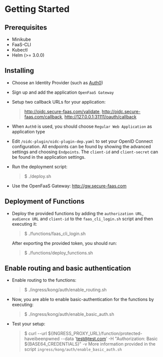 
# Getting Started

## Prerequisites

 - Minikube
 - FaaS-CLI
 - Kubectl
 - Helm (>= 3.0.0)
 
## Installing

 - Choose an Identity Provider (such as [Auth0](https://auth0.com/))
 - Sign up and add the application `OpenFaaS Gateway`
 - Setup two callback URLs for your application:
   > http://oidc.secure-faas.com/validate, http://oidc.secure-faas.com/callback, http://127.0.0.1:31111/oauth/callback
 - When `Auth0` is used, you should choose `Regular Web Application` as application type 

 - Edit `/oidc-plugin/oidc-plugin-dep.yaml` to set your OpenID Connect configuration. All endpoints can be found by showing the advanced settings and choosing `Endpoints`. The `client-id` and `client-secret` can be found in the application settings.

 - Run the deployment script:

    > $ ./deploy.sh

 - Use the OpenFaaS Gateway: http://gw.secure-faas.com

## Deployment of Functions

 - Deploy the provided functions by adding the `authorization URL`, `audience URL` and `client-id` to the `faas_cli_login.sh` script and then executing it:
   > $ ./functions/faas_cli_login.sh

   After exporting the provided token, you should run:
   > $ ./functions/deploy_functions.sh

## Enable routing and basic authentication

 - Enable routing to the functions:
   > $ ./ingress/kong/auth/enable_routing.sh

 - Now, you are able to enable basic-authentication for the functions by executing:
   > $ ./ingress/kong/auth/enable_basic_auth.sh

 - Test your setup:
   > $ curl --url ${INGRESS_PROXY_URL}/function/protected-haveibeenpwned --data 'test@test.com' -H "Authorization: Basic ${BASE64_CREDENTIALS}" -v
   More information provided in the script `ingress/kong/auth/enable_basic_auth.sh`
